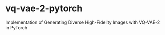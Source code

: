 # vq-vae-2-pytorch
Implementation of Generating Diverse High-Fidelity Images with VQ-VAE-2 in PyTorch
